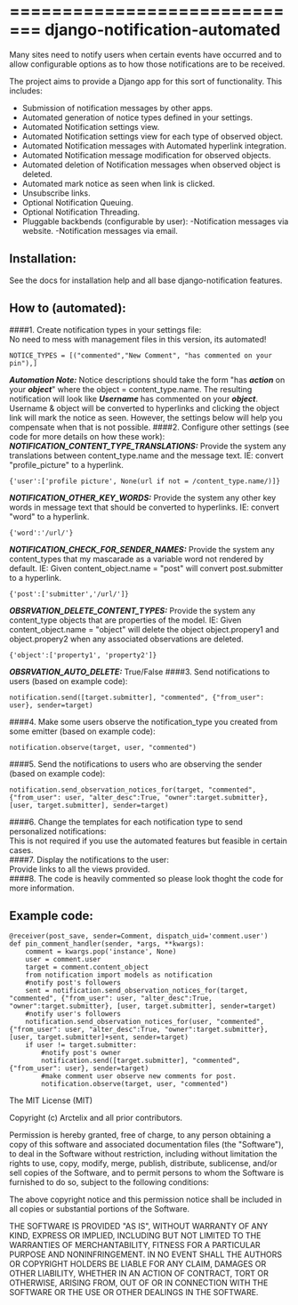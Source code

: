 =============================
django-notification-automated
=============================

Many sites need to notify users when certain events have occurred and to allow
configurable options as to how those notifications are to be received.

The project aims to provide a Django app for this sort of functionality. This
includes:

* Submission of notification messages by other apps.
* Automated generation of notice types defined in your settings.
* Automated Notification settings view.
* Automated Notification settings view for each type of observed object.
* Automated Notification messages with Automated hyperlink integration.
* Automated Notification message modification for observed objects.
* Automated deletion of Notification messages when observed object is deleted.
* Automated mark notice as seen when link is clicked.
* Unsubscribe links.
* Optional Notification Queuing.
* Optional Notification Threading.
* Pluggable backbends (configurable by user):
  -Notification messages via website.
  -Notification messages via email.

## Installation:
See the docs for installation help and all base django-notification features.

## How to (automated):

####1. Create notification types in your settings file:  
No need to mess with management files in this version, its automated!  

    NOTICE_TYPES = [("commented","New Comment", "has commented on your pin"),]
***Automation Note:***
Notice descriptions should take the form "has ***action*** on your ***object***" where the object = content_type.name. The resulting notification will look like 
***Username*** has commented on your ***object***.  Username & object will be converted to hyperlinks and clicking the object link will mark the notice as seen.
However, the settings below will help you compensate when that is not possible.
####2. Configure other settings (see code for more details on how these work):  
***NOTIFICATION_CONTENT_TYPE_TRANSLATIONS:*** Provide the system any translations between content_type.name and the message text. 
IE: convert "profile_picture" to a hyperlink.  
    
    {'user':['profile picture', None(url if not = /content_type.name/)]}  
***NOTIFICATION_OTHER_KEY_WORDS:*** Provide the system any other key words in message text that should be converted to hyperlinks. 
IE: convert "word" to a hyperlink.  

    {'word':'/url/'}
***NOTIFICATION_CHECK_FOR_SENDER_NAMES:*** Provide the system any content_types that my mascarade as a variable word not rendered by default. 
IE: Given content_object.name = "post" will convert post.submitter to a hyperlink.  
    
    {'post':['submitter','/url/']}
***OBSRVATION_DELETE_CONTENT_TYPES:*** Provide the system any content_type objects that are properties of the model. 
IE: Given content_object.name = "object" will delete the object object.propery1 and object.propery2 when any associated observations are deleted.  
    
    {'object':['property1', 'property2']}
***OBSRVATION_AUTO_DELETE:*** True/False 
####3. Send notifications to users (based on example code):

    notification.send([target.submitter], "commented", {"from_user": user}, sender=target)
####4. Make some users observe the notification_type you created from some emitter (based on example code):  

    notification.observe(target, user, "commented")
####5. Send the notifications to users who are observing the sender (based on example code):  

    notification.send_observation_notices_for(target, "commented", {"from_user": user, "alter_desc":True, "owner":target.submitter}, [user, target.submitter], sender=target)
####6. Change the templates for each notification type to send personalized notifications:  
This is not required if you use the automated features but feasible in certain cases.  
####7. Display the notifications to the user:  
Provide links to all the views provided.  
####8. The code is heavily commented so please look thoght the code for more information.  
   
## Example code:

	@receiver(post_save, sender=Comment, dispatch_uid='comment.user')
	def pin_comment_handler(sender, *args, **kwargs):
		comment = kwargs.pop('instance', None)
		user = comment.user
		target = comment.content_object
		from notification import models as notification
		#notify post's followers
		sent = notification.send_observation_notices_for(target, "commented", {"from_user": user, "alter_desc":True, "owner":target.submitter}, [user, target.submitter], sender=target)
		#notify user's followers
		notification.send_observation_notices_for(user, "commented", {"from_user": user, "alter_desc":True, "owner":target.submitter}, [user, target.submitter]+sent, sender=target)
		if user != target.submitter:
			#notify post's owner
			notification.send([target.submitter], "commented", {"from_user": user}, sender=target)
			#make comment user observe new comments for post.
			notification.observe(target, user, "commented")

	
The MIT License (MIT)

Copyright (c) Arctelix and all prior contributors.

Permission is hereby granted, free of charge, to any person obtaining a copy
of this software and associated documentation files (the "Software"), to deal
in the Software without restriction, including without limitation the rights
to use, copy, modify, merge, publish, distribute, sublicense, and/or sell
copies of the Software, and to permit persons to whom the Software is
furnished to do so, subject to the following conditions:

The above copyright notice and this permission notice shall be included in
all copies or substantial portions of the Software.

THE SOFTWARE IS PROVIDED "AS IS", WITHOUT WARRANTY OF ANY KIND, EXPRESS OR
IMPLIED, INCLUDING BUT NOT LIMITED TO THE WARRANTIES OF MERCHANTABILITY,
FITNESS FOR A PARTICULAR PURPOSE AND NONINFRINGEMENT. IN NO EVENT SHALL THE
AUTHORS OR COPYRIGHT HOLDERS BE LIABLE FOR ANY CLAIM, DAMAGES OR OTHER
LIABILITY, WHETHER IN AN ACTION OF CONTRACT, TORT OR OTHERWISE, ARISING FROM,
OUT OF OR IN CONNECTION WITH THE SOFTWARE OR THE USE OR OTHER DEALINGS IN
THE SOFTWARE.
